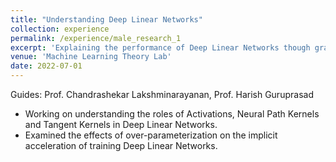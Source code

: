 ```yaml
---
title: "Understanding Deep Linear Networks"
collection: experience
permalink: /experience/male_research_1
excerpt: 'Explaining the performance of Deep Linear Networks though gradients'
venue: 'Machine Learning Theory Lab'
date: 2022-07-01
---
```


Guides: Prof. Chandrashekar Lakshminarayanan, Prof. Harish Guruprasad

- Working on understanding the roles of Activations, Neural Path Kernels and Tangent Kernels in Deep Linear Networks.
- Examined the effects of over-parameterization on the implicit acceleration of training Deep Linear Networks.